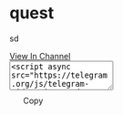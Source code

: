 # quest
sd
  </div>
      <div class="tgme_page_widget_action">
        <a class="tgme_action_button_new shine" href="tg://resolve?domain=Yung_HoDler&post=501">View In Channel</a>
      </div>
      <div class="tgme_page_embed_action">
        <textarea class="tgme_page_embed_code" rows="3" id="embed_code_field" readonly>&lt;script async src=&quot;https://telegram.org/js/telegram-widget.js?22&quot; data-telegram-post=&quot;Yung_HoDler/501&quot; data-width=&quot;100%&quot;&gt;&lt;/script&gt;</textarea>
        <div class="tgme_page_copy_action">
          <a class="tgme_action_button_new" id="widget_copy" onclick="return copyEmbedCode(this);"><svg class="tgme_action_button_icon copy_icon" xmlns="http://www.w3.org/2000/svg" viewBox="0 0 24 24" width="24" height="24"><g class="icon_body" fill="none" stroke-width="2"><g><path d="M8.5 6h11c.265 0 .52.105.707.293.188.187.293.442.293.707v14c0 .265-.105.52-.293.707-.187.188-.442.293-.707.293h-11c-.265 0-.52-.105-.707-.293-.188-.187-.293-.442-.293-.707V7c0-.265.105-.52.293-.707C7.98 6.105 8.235 6 8.5 6"/><path d="M15.5 2h-11c-.552 0-1 .448-1 1v13" stroke-linecap="round"/></g><g><path d="M32.33 5.83h11c.265 0 .52.105.707.293.188.187.293.442.293.707v14c0 .265-.105.52-.293.707-.187.188-.442.293-.707.293h-11c-.265 0-.52-.105-.707-.293-.188-.187-.293-.442-.293-.707v-14c0-.265.105-.52.293-.707.187-.188.442-.293.707-.293"/><path d="M39.67 2.17h-11c-.552 0-1 .448-1 1v13" stroke-linecap="round"/></g><g><path d="M55.585 5.085h11c.265 0 .52.105.707.293.188.187.293.442.293.707v14c0 .265-.105.52-.293.707-.187.188-.442.293-.707.293h-11c-.265 0-.52-.105-.707-.293-.188-.187-.293-.442-.293-.707v-14c0-.265.105-.52.293-.707.187-.188.442-.293.707-.293"/><path d="M64.415 2.915h-11c-.552 0-1 .448-1 1v13" stroke-linecap="round"/></g><g><path d="M78.949 4.449h11c.265 0 .52.105.707.293.188.187.293.442.293.707v14c0 .265-.105.52-.293.707-.187.188-.442.293-.707.293h-11c-.265 0-.52-.105-.707-.293-.188-.187-.293-.442-.293-.707v-14c0-.265.105-.52.293-.707.187-.188.442-.293.707-.293"/><path d="M89.051 3.551h-11c-.552 0-1 .448-1 1v13" stroke-linecap="round"/></g><g><path d="M102.658 4.158h11c.265 0 .52.105.707.293.188.187.293.442.293.707v14c0 .265-.105.52-.293.707-.187.188-.442.293-.707.293h-11c-.265 0-.52-.105-.707-.293-.188-.187-.293-.442-.293-.707v-14c0-.265.105-.52.293-.707.187-.188.442-.293.707-.293"/><path d="M113.342 3.842h-11c-.552 0-1 .448-1 1v13" stroke-linecap="round"/></g><g><path d="M126.533 4.033h11c.265 0 .52.105.707.293.188.187.293.442.293.707v14c0 .265-.105.52-.293.707-.187.188-.442.293-.707.293h-11c-.265 0-.52-.105-.707-.293-.188-.187-.293-.442-.293-.707v-14c0-.265.105-.52.293-.707.187-.188.442-.293.707-.293"/><path d="M137.467 3.967h-11c-.552 0-1 .448-1 1v13" stroke-linecap="round"/></g><g><path d="M150.5 4h11c.265 0 .52.105.707.293.188.187.293.442.293.707v14c0 .265-.105.52-.293.707-.187.188-.442.293-.707.293h-11c-.265 0-.52-.105-.707-.293-.188-.187-.293-.442-.293-.707V5c0-.265.105-.52.293-.707.187-.188.442-.293.707-.293"/><path d="M161.5 4h-11c-.552 0-1 .448-1 1v13" stroke-linecap="round"/></g><g><path d="M174.598 4.098h11c.265 0 .52.105.707.293.188.187.293.442.293.707v14c0 .265-.105.52-.293.707-.187.188-.442.293-.707.293h-11c-.265 0-.52-.105-.707-.293-.188-.187-.293-.442-.293-.707v-14c0-.265.105-.52.293-.707.187-.188.442-.293.707-.293"/><path d="M185.402 3.902h-11c-.552 0-1 .448-1 1v13" stroke-linecap="round"/></g><g><path d="M199.026 4.526h11c.265 0 .52.105.707.293.188.187.293.442.293.707v14c0 .265-.105.52-.293.707-.187.188-.442.293-.707.293h-11c-.265 0-.52-.105-.707-.293-.188-.187-.293-.442-.293-.707v-14c0-.265.105-.52.293-.707.187-.188.442-.293.707-.293"/><path d="M208.974 3.474h-11c-.552 0-1 .448-1 1v13" stroke-linecap="round"/></g><g><path d="M223.872 5.372h11c.265 0 .52.105.707.293.188.187.293.442.293.707v14c0 .265-.105.52-.293.707-.187.188-.442.293-.707.293h-11c-.265 0-.52-.105-.707-.293-.188-.187-.293-.442-.293-.707v-14c0-.265.105-.52.293-.707.187-.188.442-.293.707-.293"/><path d="M232.128 2.628h-11c-.552 0-1 .448-1 1v13" stroke-linecap="round"/></g><g><path d="M248.586 6.086h11c.265 0 .52.105.707.293.188.187.293.442.293.707v14c0 .265-.105.52-.293.707-.187.188-.442.293-.707.293h-11c-.265 0-.52-.105-.707-.293-.188-.187-.293-.442-.293-.707v-14c0-.265.105-.52.293-.707.187-.188.442-.293.707-.293"/><path d="M255.414 1.914h-11c-.552 0-1 .448-1 1v13" stroke-linecap="round"/></g><g><path d="M273.011 6.511h11c.265 0 .52.105.707.293.188.187.293.442.293.707v14c0 .265-.105.52-.293.707-.187.188-.442.293-.707.293h-11c-.265 0-.52-.105-.707-.293-.188-.187-.293-.442-.293-.707v-14c0-.265.105-.52.293-.707.187-.188.442-.293.707-.293"/><path d="M278.989 1.489h-11c-.552 0-1 .448-1 1v13" stroke-linecap="round"/></g><g><path d="M297.262 6.762h11c.265 0 .52.105.707.293.188.187.293.442.293.707v14c0 .265-.105.52-.293.707-.187.188-.442.293-.707.293h-11c-.265 0-.52-.105-.707-.293-.188-.187-.293-.442-.293-.707v-14c0-.265.105-.52.293-.707.187-.188.442-.293.707-.293"/><path d="M302.738 1.238h-11c-.552 0-1 .448-1 1v13" stroke-linecap="round"/></g><g><path d="M321.406 6.906h11c.265 0 .52.105.707.293.188.187.293.442.293.707v14c0 .265-.105.52-.293.707-.187.188-.442.293-.707.293h-11c-.265 0-.52-.105-.707-.293-.188-.187-.293-.442-.293-.707v-14c0-.265.105-.52.293-.707.187-.188.442-.293.707-.293"/><path d="M326.594 1.094h-11c-.552 0-1 .448-1 1v13" stroke-linecap="round"/></g><g><path d="M345.479 6.979h11c.265 0 .52.105.707.293.188.187.293.442.293.707v14c0 .265-.105.52-.293.707-.187.188-.442.293-.707.293h-11c-.265 0-.52-.105-.707-.293-.188-.187-.293-.442-.293-.707v-14c0-.265.105-.52.293-.707.187-.188.442-.293.707-.293"/><path d="M350.521 1.021h-11c-.552 0-1 .448-1 1v13" stroke-linecap="round"/></g><g><path d="M369.5 7h11c.265 0 .52.105.707.293.188.187.293.442.293.707v14c0 .265-.105.52-.293.707-.187.188-.442.293-.707.293h-11c-.265 0-.52-.105-.707-.293-.188-.187-.293-.442-.293-.707V8c0-.265.105-.52.293-.707.187-.188.442-.293.707-.293"/><path d="M374.5 1h-11c-.552 0-1 .448-1 1v13" stroke-linecap="round"/></g><g><path d="M393.489 6.989h11c.265 0 .52.105.707.293.188.187.293.442.293.707v14c0 .265-.105.52-.293.707-.187.188-.442.293-.707.293h-11c-.265 0-.52-.105-.707-.293-.188-.187-.293-.442-.293-.707v-14c0-.265.105-.52.293-.707.187-.188.442-.293.707-.293"/><path d="M398.511 1.011h-11c-.552 0-1 .448-1 1v13" stroke-linecap="round"/></g><g><path d="M417.45 6.95h11c.265 0 .52.105.707.293.188.187.293.442.293.707v14c0 .265-.105.52-.293.707-.187.188-.442.293-.707.293h-11c-.265 0-.52-.105-.707-.293-.188-.187-.293-.442-.293-.707v-14c0-.265.105-.52.293-.707.187-.188.442-.293.707-.293"/><path d="M422.55 1.05h-11c-.552 0-1 .448-1 1v13" stroke-linecap="round"/></g><g><path d="M441.366 6.866h11c.265 0 .52.105.707.293.188.187.293.442.293.707v14c0 .265-.105.52-.293.707-.187.188-.442.293-.707.293h-11c-.265 0-.52-.105-.707-.293-.188-.187-.293-.442-.293-.707v-14c0-.265.105-.52.293-.707.187-.188.442-.293.707-.293"/><path d="M446.634 1.134h-11c-.552 0-1 .448-1 1v13" stroke-linecap="round"/></g><g><path d="M465.222 6.722h11c.265 0 .52.105.707.293.188.187.293.442.293.707v14c0 .265-.105.52-.293.707-.187.188-.442.293-.707.293h-11c-.265 0-.52-.105-.707-.293-.188-.187-.293-.442-.293-.707v-14c0-.265.105-.52.293-.707.187-.188.442-.293.707-.293"/><path d="M470.778 1.278h-11c-.552 0-1 .448-1 1v13" stroke-linecap="round"/></g><g><path d="M489.043 6.543h11c.265 0 .52.105.707.293.188.187.293.442.293.707v14c0 .265-.105.52-.293.707-.187.188-.442.293-.707.293h-11c-.265 0-.52-.105-.707-.293-.188-.187-.293-.442-.293-.707v-14c0-.265.105-.52.293-.707.187-.188.442-.293.707-.293"/><path d="M494.957 1.457h-11c-.552 0-1 .448-1 1v13" stroke-linecap="round"/></g><g><path d="M512.886 6.386h11c.265 0 .52.105.707.293.188.187.293.442.293.707v14c0 .265-.105.52-.293.707-.187.188-.442.293-.707.293h-11c-.265 0-.52-.105-.707-.293-.188-.187-.293-.442-.293-.707v-14c0-.265.105-.52.293-.707.187-.188.442-.293.707-.293"/><path d="M519.114 1.614h-11c-.552 0-1 .448-1 1v13" stroke-linecap="round"/></g><g><path d="M536.77 6.27h11c.265 0 .52.105.707.293.188.187.293.442.293.707v14c0 .265-.105.52-.293.707-.187.188-.442.293-.707.293h-11c-.265 0-.52-.105-.707-.293-.188-.187-.293-.442-.293-.707v-14c0-.265.105-.52.293-.707.187-.188.442-.293.707-.293"/><path d="M543.23 1.73h-11c-.552 0-1 .448-1 1v13" stroke-linecap="round"/></g><g><path d="M560.686 6.186h11c.265 0 .52.105.707.293.188.187.293.442.293.707v14c0 .265-.105.52-.293.707-.187.188-.442.293-.707.293h-11c-.265 0-.52-.105-.707-.293-.188-.187-.293-.442-.293-.707v-14c0-.265.105-.52.293-.707.187-.188.442-.293.707-.293"/><path d="M567.314 1.814h-11c-.552 0-1 .448-1 1v13" stroke-linecap="round"/></g><g><path d="M584.624 6.124h11c.265 0 .52.105.707.293.188.187.293.442.293.707v14c0 .265-.105.52-.293.707-.187.188-.442.293-.707.293h-11c-.265 0-.52-.105-.707-.293-.188-.187-.293-.442-.293-.707v-14c0-.265.105-.52.293-.707.187-.188.442-.293.707-.293"/><path d="M591.376 1.876h-11c-.552 0-1 .448-1 1v13" stroke-linecap="round"/></g><g><path d="M608.579 6.079h11c.265 0 .52.105.707.293.188.187.293.442.293.707v14c0 .265-.105.52-.293.707-.187.188-.442.293-.707.293h-11c-.265 0-.52-.105-.707-.293-.188-.187-.293-.442-.293-.707v-14c0-.265.105-.52.293-.707.187-.188.442-.293.707-.293"/><path d="M615.421 1.921h-11c-.552 0-1 .448-1 1v13" stroke-linecap="round"/></g><g><path d="M632.547 6.047h11c.265 0 .52.105.707.293.188.187.293.442.293.707v14c0 .265-.105.52-.293.707-.187.188-.442.293-.707.293h-11c-.265 0-.52-.105-.707-.293-.188-.187-.293-.442-.293-.707v-14c0-.265.105-.52.293-.707.187-.188.442-.293.707-.293"/><path d="M639.453 1.953h-11c-.552 0-1 .448-1 1v13" stroke-linecap="round"/></g><g><path d="M656.525 6.025h11c.265 0 .52.105.707.293.188.187.293.442.293.707v14c0 .265-.105.52-.293.707-.187.188-.442.293-.707.293h-11c-.265 0-.52-.105-.707-.293-.188-.187-.293-.442-.293-.707v-14c0-.265.105-.52.293-.707.187-.188.442-.293.707-.293"/><path d="M663.475 1.975h-11c-.552 0-1 .448-1 1v13" stroke-linecap="round"/></g><g><path d="M680.51 6.01h11c.265 0 .52.105.707.293.188.187.293.442.293.707v14c0 .265-.105.52-.293.707-.187.188-.442.293-.707.293h-11c-.265 0-.52-.105-.707-.293-.188-.187-.293-.442-.293-.707v-14c0-.265.105-.52.293-.707.187-.188.442-.293.707-.293"/><path d="M687.49 1.99h-11c-.552 0-1 .448-1 1v13" stroke-linecap="round"/></g><g><path d="M704.502 6.002h11c.265 0 .52.105.707.293.188.187.293.442.293.707v14c0 .265-.105.52-.293.707-.187.188-.442.293-.707.293h-11c-.265 0-.52-.105-.707-.293-.188-.187-.293-.442-.293-.707v-14c0-.265.105-.52.293-.707.187-.188.442-.293.707-.293"/><path d="M711.498 1.998h-11c-.552 0-1 .448-1 1v13" stroke-linecap="round"/></g><g><path d="M728.5 6h11c.265 0 .52.105.707.293.188.187.293.442.293.707v14c0 .265-.105.52-.293.707-.187.188-.442.293-.707.293h-11c-.265 0-.52-.105-.707-.293-.188-.187-.293-.442-.293-.707V7c0-.265.105-.52.293-.707.187-.188.442-.293.707-.293"/><path d="M735.5 2h-11c-.552 0-1 .448-1 1v13" stroke-linecap="round"/></g></g></svg>Copy</a>
        </div>

